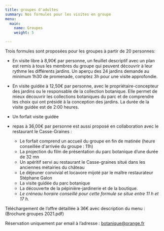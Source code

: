 ```yaml
---
title: groupes d'adultes
summary: Nos formules pour les visites en groupe
menu:
  main:
    name: Groupes
    weight: 5

---
```

Trois formules sont proposées pour les groupes à partir de 20 personnes:

- En visite libre à 8,90€ par personne, un feuillet descriptif avec un plan est remis à tous les membres du groupe qui peuvent découvrir à leur rythme les différents jardins. Un aperçu des 24 jardins demande au minimum 1h30 de promenade, comptez 3h pour une visite approfondie.

- En visite guidée à 12,50€ par personne, avec le propriétaire-concepteur des jardins ou le responsable de la collection botanique. Elle permet de mieux découvrir les collections botaniques du parc et de comprendre les choix qui ont présidé à la conception des jardins. La durée de la visite guidée est de 2:00 heures.

- Un forfait visite guidée

- repas à 36,00€ par personne est aussi proposé en collaboration avec le restaurant le Casse-Graines :

  - Le forfait comprend un accueil du groupe en fin de matinée (heure conseillée d'arrivée du groupe : 11h)
  - La projection du film de présentation du parc botanique d’une durée de 32 mn
  - Un apéritif servi au restaurant le Casse-graines situé dans les anciennes métairies du château
  - Le déjeuner convivial et locavore mijoté par le maître restaurateur Stéphane Galon
  - La visite guidée du parc botanique
  - La découverte de la pépinière-jardinerie et de la boutique.
  - _Le créneau horaire conseillé pour cette formule se situe entre 11 h et 17 h._

Téléchargement de l’offre détaillée à 36€ avec description du menu : (Brochure groupes 2021.pdf)

Réservation uniquement par email à l’adresse : botanique@orange.fr